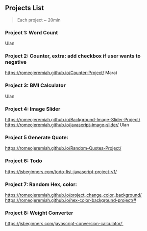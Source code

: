 ## Projects List
> Each project ~ 20min

### Project 1: Word Count
Ulan

### Project 2: Counter, extra: add checkbox if user wants to negative
https://romeojeremiah.github.io/Counter-Project/
Marat

### Project 3: BMI Calculator
Ulan

### Project 4: Image Slider
https://romeojeremiah.github.io/Background-Image-Slider-Project/
https://romeojeremiah.github.io/javascript-image-slider/
Ulan

### Project 5 Generate Quote:
https://romeojeremiah.github.io/Random-Quotes-Project/

### Project 6: Todo 
https://jsbeginners.com/todo-list-javascript-project-v1/

### Project 7: Random Hex, color:
https://romeojeremiah.github.io/project_change_color_background/
https://romeojeremiah.github.io/hex-color-background-project/#

### Project 8: Weight Converter
https://jsbeginners.com/javascript-conversion-calculator/`